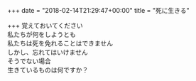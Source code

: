 +++
date = "2018-02-14T21:29:47+00:00"
title = "死に生きる"

+++
覚えておいてください  
私たちが何をしようとも  
私たちは死を免れることはできません  
しかし、忘れてはいけません  
そうでない場合  
生きているものは何ですか？  